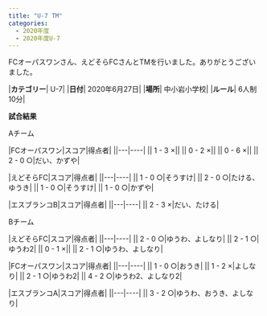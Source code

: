 ```yaml
---
title: "U-7 TM"
categories:
  - 2020年度
  - 2020年度U-7
---
```


FCオーパスワンさん、えどそらFCさんとTMを行いました。ありがとうございました。

|**カテゴリー**| U-7|
|**日付**| 2020年6月27日|
|**場所**| 中小岩小学校|
|**ルール**| 6人制10分|

**試合結果**

Aチーム

|FCオーパスワン|スコア|得点者|
||---|----|
|| 1 - 3 ×||
|| 0 - 2 ×||
|| 0 - 6 ×||
|| 2 - 0 ○|だい、かずや|

|えどそらFC|スコア|得点者|
||---|----|
|| 1 - 0 ○|そうすけ|
|| 2 - 0 ○|たける、ゆうき|
|| 1 - 0 ○|そうすけ|
|| 1 - 0 ○|かずや|


|エスブランコB|スコア|得点者|
||---|----|
|| 2 - 3 ×|だい、たける|


Bチーム


|えどそらFC|スコア|得点者|
||---|----|
|| 2 - 0 ○|ゆうわ、よしなり|
|| 2 - 1 ○|ゆうわ2|
|| 0 - 1 ×||
|| 2 - 1 ○|ゆうわ、よしなり|

|FCオーパスワン|スコア|得点者|
||---|----|
|| 1 - 0 ○|おうき|
|| 1 - 2 ×|よしなり|
|| 2 - 1 ○|ゆうわ2|
|| 4 - 2 ○|ゆうわ2、よしなり2|


|エスブランコA|スコア|得点者|
||---|----|
|| 3 - 2 ○|ゆうわ、おうき、よしなり|
